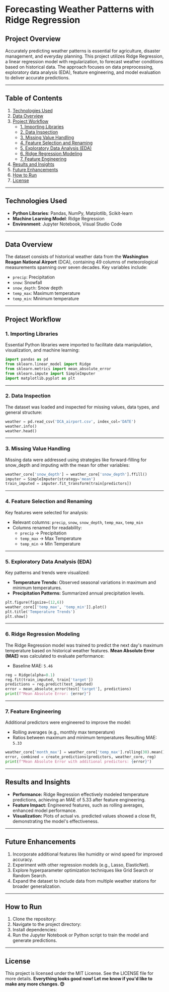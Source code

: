 # Forecasting Weather Patterns with Ridge Regression

## Project Overview
Accurately predicting weather patterns is essential for agriculture, disaster management, and everyday planning. This project utilizes Ridge Regression, a linear regression model with regularization, to forecast weather conditions based on historical data. The approach focuses on data preprocessing, exploratory data analysis (EDA), feature engineering, and model evaluation to deliver accurate predictions.

---

## Table of Contents
1. [Technologies Used](#technologies-used)
2. [Data Overview](#data-overview)
3. [Project Workflow](#project-workflow)
    - [1. Importing Libraries](#1-importing-libraries)
    - [2. Data Inspection](#2-data-inspection)
    - [3. Missing Value Handling](#3-missing-value-handling)
    - [4. Feature Selection and Renaming](#4-feature-selection-and-renaming)
    - [5. Exploratory Data Analysis (EDA)](#5-exploratory-data-analysis-eda)
    - [6. Ridge Regression Modeling](#6-ridge-regression-modeling)
    - [7. Feature Engineering](#7-feature-engineering)
4. [Results and Insights](#results-and-insights)
5. [Future Enhancements](#future-enhancements)
6. [How to Run](#how-to-run)
7. [License](#license)

---

## Technologies Used
- **Python Libraries**: Pandas, NumPy, Matplotlib, Scikit-learn
- **Machine Learning Model**: Ridge Regression
- **Environment**: Jupyter Notebook, Visual Studio Code

---

## Data Overview
The dataset consists of historical weather data from the **Washington Reagan National Airport** (DCA), containing 49 columns of meteorological measurements spanning over seven decades. Key variables include:
- `precip`: Precipitation
- `snow`: Snowfall
- `snow_depth`: Snow depth
- `temp_max`: Maximum temperature
- `temp_min`: Minimum temperature

---

## Project Workflow

### 1. Importing Libraries
Essential Python libraries were imported to facilitate data manipulation, visualization, and machine learning:
```python
import pandas as pd
from sklearn.linear_model import Ridge
from sklearn.metrics import mean_absolute_error
from sklearn.impute import SimpleImputer
import matplotlib.pyplot as plt
```
***
### 2. Data Inspection
The dataset was loaded and inspected for missing values, data types, and general structure:
```python
weather = pd.read_csv('DCA_airport.csv', index_col='DATE')
weather.info()
weather.head()
```
***
### 3. Missing Value Handling
Missing data were addressed using strategies like forward-filling for snow_depth and imputing with the mean for other variables:
```python
weather_core['snow_depth'] = weather_core['snow_depth'].ffill()
imputer = SimpleImputer(strategy='mean')
train_imputed = imputer.fit_transform(train[predictors])
```
***
### 4. Feature Selection and Renaming
Key features were selected for analysis:
- Relevant columns: `precip`, `snow`, `snow_depth`, `temp_max`, `temp_min`
- Columns renamed for readability:
  - `precip` → Precipitation
  - `temp_max` → Max Temperature
  - `temp_min` → Min Temperature
***
### 5. Exploratory Data Analysis (EDA)
Key patterns and trends were visualized:
- **Temperature Trends:** Observed seasonal variations in maximum and minimum temperatures.
- **Precipitation Patterns:** Summarized annual precipitation levels.
```python
plt.figure(figsize=(12,6))
weather_core[['temp_max', 'temp_min']].plot()
plt.title('Temperature Trends')
plt.show()
```
***
### 6. Ridge Regression Modeling
The Ridge Regression model was trained to predict the next day's maximum temperature based on historical weather features. **Mean Absolute Error (MAE)** was calculated to evaluate performance:
- Baseline MAE: `5.46`
```python
reg = Ridge(alpha=0.1)
reg.fit(train_imputed, train['target'])
predictions = reg.predict(test_imputed)
error = mean_absolute_error(test['target'], predictions)
print(f"Mean Absolute Error: {error}")
```
***
### 7. Feature Engineering
Additional predictors were engineered to improve the model:
- Rolling averages (e.g., monthly max temperature)
- Ratios between maximum and minimum temperatures
Resulting MAE: `5.33`
```python
weather_core['month_max'] = weather_core['temp_max'].rolling(30).mean()
error, combined = create_predictions(predictors, weather_core, reg)
print(f"Mean Absolute Error with additional predictors: {error}")
```

---

## Results and Insights
- **Performance:** Ridge Regression effectively modeled temperature predictions, achieving an MAE of 5.33 after feature engineering.
- **Feature Impact:** Engineered features, such as rolling averages, enhanced model performance.
- **Visualization:** Plots of actual vs. predicted values showed a close fit, demonstrating the model's effectiveness.
  
---

## Future Enhancements
1. Incorporate additional features like humidity or wind speed for improved accuracy.
2. Experiment with other regression models (e.g., Lasso, ElasticNet).
3. Explore hyperparameter optimization techniques like Grid Search or Random Search.
4. Expand the dataset to include data from multiple weather stations for broader generalization.
***
## How to Run
1. Clone the repository:
2. Navigate to the project directory:
3. Install dependencies: 
4. Run the Jupyter Notebook or Python script to train the model and generate predictions.

***

##  License
This project is licensed under the MIT License. See the LICENSE file for more details.
**Everything looks good now! Let me know if you'd like to make any more changes. 😊**



   




